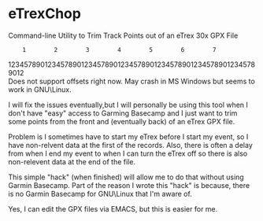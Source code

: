 # eTrexChop
Command-line Utility to Trim Track Points out of an eTrex 30x GPX File

        1        2        3        4        5        6        7
12345789012345789012345789012345789012345789012345789012345789012<br />
Does not support offsets right now.  May crash in MS Windows but
seems to work in GNU\Linux.  

I will fix the issues eventually,but I will personally be using
this tool when I don't have "easy" access to Garming Basecamp
and I just want to trim some points from the front and
(eventually back) of an eTrex GPX file.

Problem is I sometimes have to start my eTrex before I start
my event, so I have non-relvent data at the first of the
records.  Also, there is often a delay from when I end my event
to when I can turn the eTrex off so there is also non-relevent
data at the end of the file.

This simple "hack" (when finished) will allow me to do that 
without using Garmin Basecamp.  Part of the reason I wrote this
"hack" is because, there is no Garmin Basecamp for GNU\Linux that
I'm aware of.

Yes, I can edit the GPX files via EMACS, but this is easier for
me.
